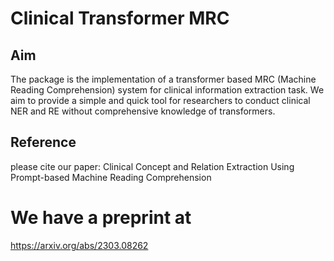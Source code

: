 # Clinical Transformer MRC

## Aim
The package is the implementation of a transformer based MRC (Machine Reading Comprehension) system for clinical information extraction task. We aim to provide a simple and quick tool for researchers to conduct clinical NER and RE without comprehensive knowledge of transformers. 

## Reference
please cite our paper: Clinical Concept and Relation Extraction Using Prompt-based Machine Reading Comprehension

# We have a preprint at
https://arxiv.org/abs/2303.08262
